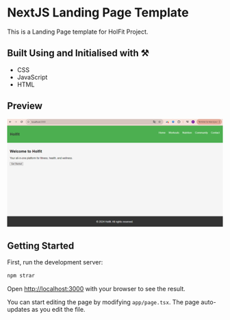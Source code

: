 # NextJS Landing Page Template 

This is a Landing Page template for HolFit Project. 

## Built Using and Initialised with ⚒️
- CSS
- JavaScript
- HTML


## Preview
![Preview](https://github.com/ndeyeamy/HolfitProject/blob/master/landing%20page%20holfit.png)

## Getting Started

First, run the development server:

```bash
npm strar
```

Open [http://localhost:3000](http://localhost:3000) with your browser to see the result.

You can start editing the page by modifying `app/page.tsx`. The page auto-updates as you edit the file.


